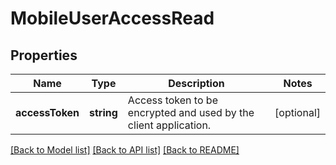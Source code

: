# MobileUserAccessRead

## Properties
Name | Type | Description | Notes
------------ | ------------- | ------------- | -------------
**accessToken** | **string** | Access token to be encrypted and used by the client application. | [optional] 

[[Back to Model list]](../README.md#documentation-for-models) [[Back to API list]](../README.md#documentation-for-api-endpoints) [[Back to README]](../README.md)


